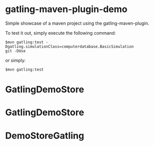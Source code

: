 gatling-maven-plugin-demo
=========================

Simple showcase of a maven project using the gatling-maven-plugin.

To test it out, simply execute the following command:

    $mvn gatling:test -Dgatling.simulationClass=computerdatabase.BasicSimulation  
    git -DUse

or simply:

    $mvn gatling:test
# GatlingDemoStore
# GatlingDemoStore
# DemoStoreGatling
